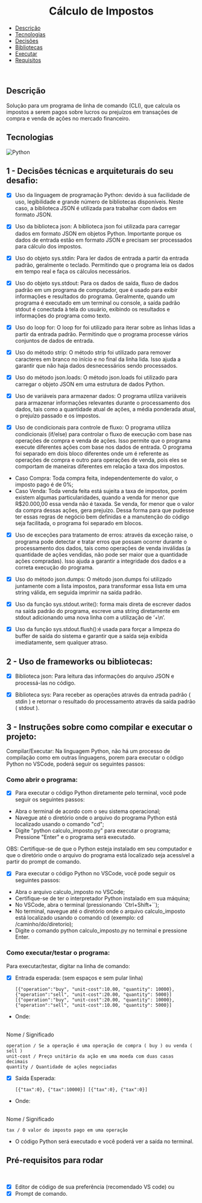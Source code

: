 # <h1 align = "center">Cálculo de Impostos</h1>

 - [Descrição](#descrição)
 - [Tecnologias](#tecnologias)
 - [Decisões](#1---decisões-técnicas-e-arquiteturais-do-seu-desafio)
 - [Bibliotecas](#2---uso-de-frameworks-ou-bibliotecas)
 - [Executar](#3---instruções-sobre-como-compilar-e-executar-o-projeto)
 - [Requisitos](#pré-requisitos-para-rodar)
 

 <br>

## Descrição

Solução para um programa de linha de comando (CLI), que calcula os impostos a serem pagos sobre lucros ou prejuízos em transações de compra e venda de ações no mercado financeiro.


 
## Tecnologias

![Python](https://img.shields.io/badge/-Python-05122A?style=flat&logo=python)&nbsp;



## 1 - Decisões técnicas e arquiteturais do seu desafio:

- [x] Uso da linguagem de programação Python: devido à sua facilidade de uso, legibilidade e grande número de bibliotecas disponíveis. Neste caso, a biblioteca JSON é utilizada para trabalhar com dados em formato JSON. 
- [x] Uso da biblioteca json: A biblioteca json foi utilizada para carregar dados em formato JSON em objetos Python. Importante porque os dados de entrada estão em formato JSON e precisam ser processados para cálculo dos impostos.

- [x] Uso do objeto sys.stdin: Para ler dados de entrada a partir da entrada padrão, geralmente o teclado. Permitindo que o programa leia os dados em tempo real e faça os cálculos necessários.

- [x] Uso do objeto sys.stdout: Para os dados de saída, fluxo de dados padrão em um programa de computador, que é usado para exibir informações e resultados do programa. Geralmente, quando um programa é executado em um terminal ou console, a saída padrão stdout é conectada à tela do usuário, exibindo os resultados e informações do programa como texto.

- [x] Uso do loop for: O loop for foi utilizado para iterar sobre as linhas lidas a partir da entrada padrão. Permitindo que o programa processe vários conjuntos de dados de entrada.

- [x] Uso do método strip: O método strip foi utilizado para remover caracteres em branco no início e no final da linha lida. Isso ajuda a garantir que não haja dados desnecessários sendo processados.

- [x] Uso do método json.loads: O método json.loads foi utilizado para carregar o objeto JSON em uma estrutura de dados Python.

- [x] Uso de variáveis para armazenar dados: O programa utiliza variáveis para armazenar informações relevantes durante o processamento dos dados, tais como a quantidade atual de ações, a média ponderada atual, o prejuízo passado e os impostos.

- [x] Uso de condicionais para controle de fluxo: O programa utiliza condicionais (if/else) para controlar o fluxo de execução com base nas operações de compra e venda de ações. Isso permite que o programa execute diferentes ações com base nos dados de entrada.
O programa foi separado em dois bloco diferentes onde um é referente as operações de compra e outro para operações de venda, pois eles se comportam de maneiras diferentes em relação a taxa dos impostos. 

- Caso Compra: Toda compra feita, independentemente do valor, o imposto pago é de 0%;
- Caso Venda: Toda venda feita está sujeita a taxa de impostos, porém existem algumas particularidades, quando a venda for menor que R$20.000,00 essa venda não é taxada. Se venda, for menor que o valor da compra dessas ações, gera prejuízo. 
Dessa forma para que pudesse ter essas regras de negócio bem definidas e a manutenção do código seja facilitada, o programa foi separado em blocos. 

- [x] Uso de exceções para tratamento de erros: através da exceção raise, o programa pode detectar e tratar erros que possam ocorrer durante o processamento dos dados, tais como operações de venda inválidas (a quantidade de ações vendidas, não pode ser maior que a quantidade ações compradas). Isso ajuda a garantir a integridade dos dados e a correta execução do programa.

- [x] Uso do método json.dumps: O método json.dumps foi utilizado juntamente com a lista impostos, para transformar essa lista em uma string válida, em seguida imprimir na saída padrão. 
- [x] Uso da função sys.stdout.write(): forma mais direta de escrever dados na saída padrão do programa, escreve uma string diretamente em stdout adicionando uma nova linha com a utilização de ‘+\n’.

- [x] Uso da função sys.stdout.flush():é usada para forçar a limpeza do buffer de saída do sistema e garantir que a saída seja exibida imediatamente, sem qualquer atraso.

## 2 - Uso de frameworks ou bibliotecas:

- [x] Biblioteca json: Para leitura das informações do arquivo JSON e processá-las no código.

- [x] Biblioteca sys: Para receber as operações através da entrada padrão ( stdin ) e retornar o resultado do processamento através da saída padrão ( stdout ).

## 3 - Instruções sobre como compilar e executar o projeto:

Compilar/Executar: Na linguagem Python, não há um processo de compilação como em outras linguagens, porem para executar o código Python no VSCode, poderá seguir os seguintes passos: 

### Como abrir o programa:

- [x] Para executar o código Python diretamente pelo terminal, você pode seguir os seguintes passos: 

- Abra o terminal de acordo com o seu sistema operacional;
- Navegue até o diretório onde o arquivo do programa Python está localizado  usando o comando "cd";
- Digite "python calculo_imposto.py" para executar o programa; Pressione "Enter" e o programa será executado.

OBS: Certifique-se de que o Python esteja instalado em seu computador e que o diretório onde o arquivo do programa está localizado seja acessível a partir do prompt de comando.


- [x] Para executar o código Python no VSCode, você pode seguir os seguintes passos:

- Abra o arquivo calculo_imposto no VSCode; 
- Certifique-se de ter o interpretador Python instalado em sua máquina;
- No VSCode, abra o terminal (pressionando `Ctrl+Shift+``);
- No terminal, navegue até o diretório onde o arquivo calculo_imposto está localizado usando o comando cd (exemplo: cd /caminho/do/diretorio);
- Digite o comando python calculo_imposto.py no terminal e pressione Enter.


### Como executar/testar o programa:


Para executar/testar, digitar na linha de comando: 

- [x] Entrada esperada: (sem espaços e sem pular linha)

    `[{"operation":"buy", "unit-cost":10.00, "quantity": 10000},{"operation":"sell", "unit-cost":20.00, "quantity": 5000}]
    [{"operation":"buy", "unit-cost":20.00, "quantity": 10000},{"operation":"sell", "unit-cost":10.00, "quantity": 5000}]`

- Onde:
<br>
    Nome / Significado

    operation / Se a operação é uma operação de compra ( buy ) ou venda ( sell )
    unit-cost / Preço unitário da ação em uma moeda com duas casas decimais
    quantity / Quantidade de ações negociadas

- [x] Saída Esperada: 

    `[{"tax":0}, {"tax":10000}]
    [{"tax":0}, {"tax":0}]`

- Onde:
<br>
    Nome / Significado

    tax / O valor do imposto pago em uma operação


- O código Python será executado e você poderá ver a saída no terminal.




## Pré-requisitos para rodar

<br/>

- [x] Editor de código de sua preferência (recomendado VS code)
ou
- [x] Prompt de comando.